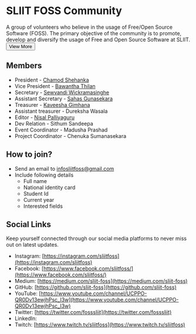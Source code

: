 # SLIIT FOSS Community 

A group of volunteers who believe in the usage of Free/Open Source Software (FOSS). The primary objective of the community is to promote, develop and diversify the usage of Free and Open Source Software at SLIIT. <a href="https://sliitfoss.org"><button>View More</button></a>

## Members

* President - [Chamod Shehanka](http://chamodshehanka.com)
* Vice President - [Bawantha Thilan](http://bawanthathilan.me)
* Secretary - [Sewvandi Wickramasinghe](https://sewvandiwickramasinghe-if8nt.ondigitalocean.app)
* Assistant Secretary - [Sahas Gunasekara](https://sahasr.github.io)
* Treasurer - [Kaveesha Gimhana](http://kaveeshagimhana.com)
* Assistant treasurer - Dureksha Wasala
* Editor - [Nisal Palliyaguru](https://github.com/nisalrenuja)
* Dev Relation - Sithum Sandeepa
* Event Coordinator - Madusha Prashad
* Project Coordinator - Chenuka Sumanasekara

## How to join?

- Send an email to [infosliitfoss@gmail.com](infosliitfoss@gmail.com) 
- Include following details
    - Full name
    - National identity card
    - Student Id
    - Current year
    - Interested fields 

## Social Links

Keep yourself connected through our social media platforms to never miss out on latest updates.

- Instagram: [https://instagram.com/sliitfoss](https://instagram.com/sliitfoss)
- Facebook: [https://www.facebook.com/sliitfoss/](https://www.facebook.com/sliitfoss/)
- Medium: [https://medium.com/sliit-foss](https://medium.com/sliit-foss)
- GitHub: [https://github.com/sliit-foss](https://github.com/sliit-foss)
- YouTube: [https://www.youtube.com/channel/UCPPO-QR0Dv13ewjhPsc_I3w](https://www.youtube.com/channel/UCPPO-QR0Dv13ewjhPsc_I3w)
- Twitter: [https://twitter.com/fosssliit](https://twitter.com/fosssliit)
- LinkedIn: 
- Twitch: [https://www.twitch.tv/sliitfoss](https://www.twitch.tv/sliitfoss)
